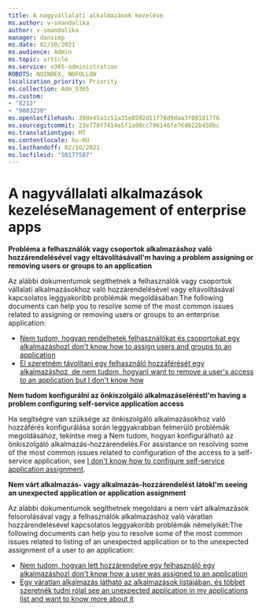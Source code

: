 ```yaml
---
title: A nagyvállalati alkalmazások kezelése
ms.author: v-smandalika
author: v-smandalika
manager: dansimp
ms.date: 02/10/2021
ms.audience: Admin
ms.topic: article
ms.service: o365-administration
ROBOTS: NOINDEX, NOFOLLOW
localization_priority: Priority
ms.collection: Adm_O365
ms.custom:
- "8212"
- "9003230"
ms.openlocfilehash: 39de45a1c51a35e8592d11f70d9daa3f081817f6
ms.sourcegitcommit: 23e778f7414e5f1a98cc786146fe76d622b458bc
ms.translationtype: MT
ms.contentlocale: hu-HU
ms.lasthandoff: 02/10/2021
ms.locfileid: "50177587"
---
```

# <a name="management-of-enterprise-apps"></a><span data-ttu-id="c68d7-102">A nagyvállalati alkalmazások kezelése</span><span class="sxs-lookup"><span data-stu-id="c68d7-102">Management of enterprise apps</span></span>

<span data-ttu-id="c68d7-103">**Probléma a felhasználók vagy csoportok alkalmazáshoz való hozzárendelésével vagy eltávolításával**</span><span class="sxs-lookup"><span data-stu-id="c68d7-103">**I'm having a problem assigning or removing users or groups to an application**</span></span>

<span data-ttu-id="c68d7-104">Az alábbi dokumentumok segíthetnek a felhasználók vagy csoportok vállalati alkalmazásokhoz való hozzárendelésével vagy eltávolításával kapcsolatos leggyakoribb problémák megoldásában:</span><span class="sxs-lookup"><span data-stu-id="c68d7-104">The following documents can help you to resolve some of the most common issues related to assigning or removing users or groups to an enterprise application:</span></span>

- [<span data-ttu-id="c68d7-105">Nem tudom, hogyan rendelhetek felhasználókat és csoportokat egy alkalmazáshoz</span><span class="sxs-lookup"><span data-stu-id="c68d7-105">I don't know how to assign users and groups to an application</span></span>](https://docs.microsoft.com/azure/active-directory/manage-apps/assign-user-or-group-access-portal)
- [<span data-ttu-id="c68d7-106">El szeretném távolítani egy felhasználó hozzáférését egy alkalmazáshoz, de nem tudom, hogyan</span><span class="sxs-lookup"><span data-stu-id="c68d7-106">I want to remove a user's access to an application but I don't know how</span></span>](https://docs.microsoft.com/azure/active-directory/manage-apps/methods-for-removing-user-access)

<span data-ttu-id="c68d7-107">**Nem tudom konfigurálni az önkiszolgáló alkalmazáselérést**</span><span class="sxs-lookup"><span data-stu-id="c68d7-107">**I'm having a problem configuring self-service application access**</span></span>

<span data-ttu-id="c68d7-108">Ha segítségre van szüksége az önkiszolgáló alkalmazásokhoz való hozzáférés konfigurálása során [](https://docs.microsoft.com/azure/active-directory/manage-apps/manage-self-service-access)leggyakrabban felmerülő problémák megoldásához, tekintse meg a Nem tudom, hogyan konfigurálható az önkiszolgáló alkalmazás-hozzárendelés.</span><span class="sxs-lookup"><span data-stu-id="c68d7-108">For assistance on resolving some of the most common issues related to configuration of the access to a self-service application, see [I don't know how to configure self-service application assignment](https://docs.microsoft.com/azure/active-directory/manage-apps/manage-self-service-access).</span></span>

<span data-ttu-id="c68d7-109">**Nem várt alkalmazás- vagy alkalmazás-hozzárendelést látok**</span><span class="sxs-lookup"><span data-stu-id="c68d7-109">**I'm seeing an unexpected application or application assignment**</span></span>

<span data-ttu-id="c68d7-110">Az alábbi dokumentumok segíthetnek megoldani a nem várt alkalmazások felsorolásával vagy a felhasználók alkalmazáshoz való váratlan hozzárendelésével kapcsolatos leggyakoribb problémák némelyikét:</span><span class="sxs-lookup"><span data-stu-id="c68d7-110">The following documents can help you to resolve some of the most common issues related to listing of an unexpected application or to the unexpected assignment of a user to an application:</span></span>

- [<span data-ttu-id="c68d7-111">Nem tudom, hogyan lett hozzárendelve egy felhasználó egy alkalmazáshoz</span><span class="sxs-lookup"><span data-stu-id="c68d7-111">I don't know how a user was assigned to an application</span></span>](https://docs.microsoft.com/azure/active-directory/manage-apps/ways-users-get-assigned-to-applications)
- [<span data-ttu-id="c68d7-112">Egy váratlan alkalmazás látható az alkalmazások listájában, és többet szeretnék tudni róla</span><span class="sxs-lookup"><span data-stu-id="c68d7-112">I see an unexpected application in my applications list and want to know more about it</span></span>](https://docs.microsoft.com/azure/active-directory/manage-apps/application-types)













